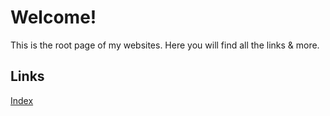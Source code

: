 
# Welcome!
This is the root page of my websites. Here you will find all the links & more.

## Links
[Index](https://404pagen0tfound.github.io/Websites/index.html)
